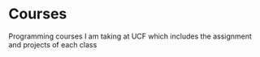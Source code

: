 # Courses
Programming courses I am taking at UCF which includes the assignment and projects of each class
